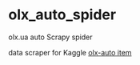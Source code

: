 # olx_auto_spider
olx.ua auto Scrapy spider

data scraper for Kaggle [olx-auto item](https://www.kaggle.com/datasets/trolukovich/olx-auto)
